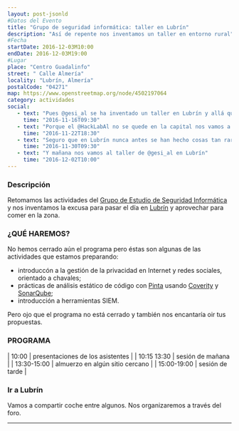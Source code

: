```yaml
---
layout: post-jsonld
#Datos del Evento
title: "Grupo de seguridad informática: taller en Lubrín"
description: "Así de repente nos inventamos un taller en entorno rural"
#Fecha
startDate: 2016-12-03M10:00
endDate: 2016-12-03M19:00
#Lugar
place: "Centro Guadalinfo"
street: " Calle Almería"
locality: "Lubrín, Almería"
postalCode: "04271"
map: https://www.openstreetmap.org/node/4502197064
category: actividades
social:
   - text: "Pues @gesi_al se ha inventado un taller en Lubrín y allá que nos vamos a ir"
     time: "2016-11-16T09:30"
   - text: "Porque el @HackLabAl no se quede en la capital nos vamos a Lubrín con @gesi_al"
     time: "2016-11-22T18:30"
   - text: "Seguro que en Lubrín nunca antes se han hecho cosas tan raras como las que vamos a hacer en @gesi_al el día 3"
     time: "2016-11-30T09:30"
   - text: "Y mañana nos vamos al taller de @gesi_al en Lubrín"
     time: "2016-12-02T10:00"
---
```


### Descripción

Retomamos las actividades del [Grupo de Estudio de Seguridad Informática](https://foro.hacklabalmeria.net/c/gesial) y nos inventamos la excusa para pasar el día en [Lubrín](https://es.wikipedia.org/wiki/Lubr%C3%ADn) y aprovechar para comer en la zona.


### ¿QUÉ HAREMOS?

No hemos cerrado aún el programa pero éstas son algunas de las actividades que estamos preparando:

 - introduccón a la gestión de la privacidad en Internet y redes sociales, orientado a chavales;
 - prácticas de análisis estático de código con  [Pinta](https://github.com/PintaProject/Pinta) usando [Coverity](https://scan.coverity.com/projects) y [SonarQube](https://sonarqube.com/);
 - introducción a herramientas SIEM.

Pero ojo que el programa no está cerrado y también nos encantaría oir tus propuestas.


### PROGRAMA

| 10:00 | presentaciones de los asistentes  |
| 10:15 13:30  | sesión de mañana |
| 13:30-15:00   | almuerzo en algún sitio cercano |
| 15:00-19:00	|  sesión de tarde |

### Ir a Lubrín

Vamos a compartir coche entre algunos. Nos organizaremos a través del foro.

---
